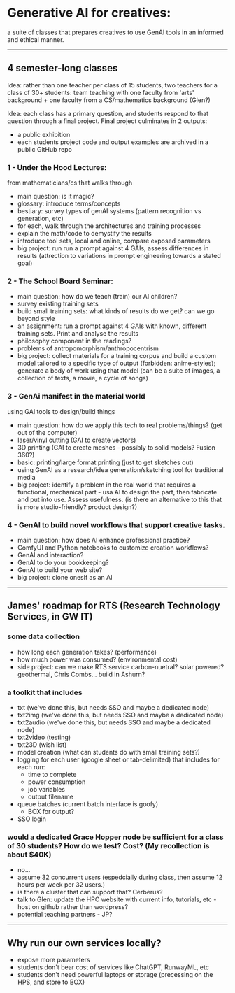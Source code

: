 # Generative AI for creatives:
a suite of classes that prepares creatives to use GenAI tools in an informed and ethical manner.

---
## 4 semester-long classes
Idea: rather than one teacher per class of 15 students, two teachers for a class of 30+ students: team teaching with one faculty from 'arts' background + one faculty from a CS/mathematics background (Glen?)

Idea: each class has a primary question, and students respond to that question through a final project. Final project culminates in 2 outputs:
- a public exhibition
- each students project code and output examples are archived in a public GitHub repo

### 1 - Under the Hood Lectures:
from mathematicians/cs that walks through
- main question: is it magic?
- glossary: introduce terms/concepts
- bestiary: survey types of genAI systems (pattern recognition vs generation, etc)
- for each, walk through the architectures and training processes
- explain the math/code to demystify the results
- introduce tool sets, local and online, compare exposed parameters
- big project: run run a prompt against 4 GAIs, assess differences in results (attrection to variations in prompt engineering towards a stated goal)

### 2 - The School Board Seminar:
- main question: how do we teach (train) our AI children?
- survey existing training sets
- build small training sets: what kinds of results do we get? can we go beyond style
- an assignment: run a prompt against 4 GAIs with known, different training sets. Print and analyse the results
- philosophy component in the readings?
- problems of antropomorphism/anthropocentrism
- big project: collect materials for a training corpus and build a custom model tailored to a specific type of output (forbidden: anime-styles); generate a body of work using that model (can be a suite of images, a collection of texts, a movie, a cycle of songs)

### 3 - GenAi manifest in the material world
using GAI tools to design/build things
- main question: how do we apply this tech to real problems/things? (get out of the computer)
- laser/vinyl cutting (GAI to create vectors)
- 3D printing (GAI to create meshes - possibly to solid models? Fusion 360?)
- basic: printing/large format printing (just to get sketches out)
- using GenAI as a research/idea generation/sketching tool for traditional media
- big project: identify a problem in the real world that requires a functional, mechanical part - usa AI to design the part, then fabricate and put into use. Assess usefulness. (is there an alternative to this that is more studio-friendly? product design?)

### 4 - GenAI to build novel workflows that support creative tasks.
- main question: how does AI enhance professional practice?
- ComfyUI and Python notebooks to customize creation workflows?
- GenAI and interaction?
- GenAI to do your bookkeeping?
- GenAI to build your web site?
- big project: clone oneslf as an AI

---
## James' roadmap for RTS (Research Technology Services, in GW IT)

### some data collection
- how long each generation takes? (performance)
- how much power was consumed? (environmental cost)
- side project: can we make RTS service carbon-nuetral? solar powered? geothermal, Chris Combs... build in Ashurn?

### a toolkit that includes
- txt (we've done this, but needs SSO and maybe a dedicated node)
- txt2img (we've done this, but needs SSO and maybe a dedicated node)
- txt2audio (we've done this, but needs SSO and maybe a dedicated node)
- txt2video (testing)
- txt23D (wish list)
- model creation (what can students do with small training sets?)
- logging for each user (google sheet or tab-delimited) that includes for each run:
  - time to complete
  - power consumption
  - job variables
  - output filename
- queue batches (current batch interface is goofy)
  - BOX for output?
- SSO login

### would a dedicated Grace Hopper node be sufficient for a class of 30 students? How do we test? Cost? (My recollection is about $40K)
- no...
- assume 32 concurrent users (espedcially during class, then assume 12 hours per week per 32 users.)
- is there a cluster that can support that? Cerberus?
- talk to Glen: update the HPC website with current info, tutorials, etc - host on github rather than wordpress?
- potential teaching partners - JP?

---
## Why run our own services locally?
- expose more parameters
- students don't bear cost of services like ChatGPT, RunwayML, etc
- students don't need powerful laptops or storage (precessing on the HPS, and store to BOX)
